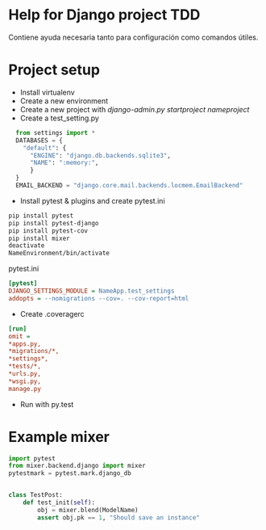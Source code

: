 # Help for Django project TDD
Contiene ayuda necesaria tanto para configuración como comandos útiles.

# Project setup
  - Install virtualenv
  - Create a new environment
  - Create a new project with _django-admin.py startproject nameproject_
  - Create a test_setting.py
  ```python
    from settings import *
    DATABASES = {
      "default": {
        "ENGINE": "django.db.backends.sqlite3",
        "NAME": ":memory:",
        }
    }
    EMAIL_BACKEND = "django.core.mail.backends.locmem.EmailBackend"
  ```
  - Install pytest & plugins and create pytest.ini
  ```bash
  pip install pytest
  pip install pytest-django
  pip install pytest-cov
  pip install mixer
  deactivate
  NameEnvironment/bin/activate
  ```
  pytest.ini
  ```ini
  [pytest]
  DJANGO_SETTINGS_MODULE = NameApp.test_settings
  addopts = --nomigrations --cov=. --cov-report=html
  ```
  - Create .coveragerc
  ```ini
  [run]
  omit =
  *apps.py,
  *migrations/*,
  *settings*,
  *tests/*,
  *urls.py,
  *wsgi.py,
  manage.py
  ```
  * Run with py.test
# Example mixer
```python
import pytest
from mixer.backend.django import mixer
pytestmark = pytest.mark.django_db


class TestPost:
    def test_init(self):
        obj = mixer.blend(ModelName)
        assert obj.pk == 1, "Should save an instance"
```
